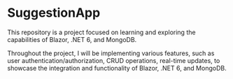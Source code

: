 # SuggestionApp

This repository is a project focused on learning and exploring the capabilities of Blazor, .NET 6, and MongoDB. 

Throughout the project, I will be implementing various features, such as user authentication/authorization, CRUD operations, real-time updates, to showcase the integration and functionality of Blazor, .NET 6, and MongoDB.
